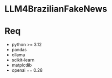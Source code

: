 # LLM4BrazilianFakeNews

# Req
 - python >= 3.12
 - pandas
 - ollama
 - scikit-learn
 - matplotlib
 - openai == 0.28